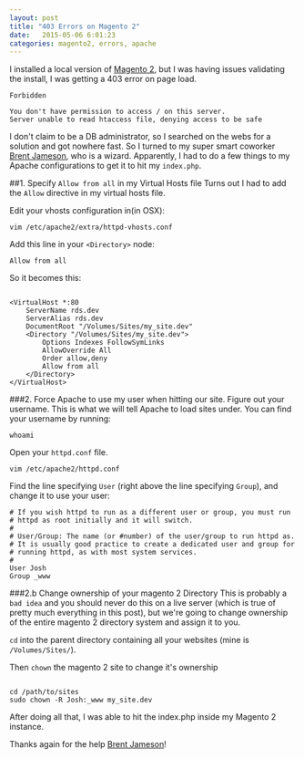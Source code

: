```yaml
---
layout: post
title: "403 Errors on Magento 2"
date:   2015-05-06 6:01:23
categories: magento2, errors, apache
---
```

I installed a local version of [Magento 2](https://github.com/magento/magento2), but I was having issues validating the install, I was getting a 403 error on page load.

```console
Forbidden

You don't have permission to access / on this server.
Server unable to read htaccess file, denying access to be safe
```


I don't claim to be a DB administrator, so I searched on the webs for a solution and got nowhere fast. So I turned to my super smart coworker [Brent Jameson](http://www.jamesonnetworks.com/), who is a wizard. Apparently, I had to do a few things to my Apache configurations to get it to hit my `index.php`.

##1. Specify `Allow from all` in my Virtual Hosts file
Turns out I had to add the `Allow` directive in my virtual hosts file.

Edit your vhosts configuration in(in OSX):

```console
vim /etc/apache2/extra/httpd-vhosts.conf
```

Add this line in your `<Directory>` node:

```console
Allow from all
```

So it becomes this:

```console

<VirtualHost *:80
    ServerName rds.dev
    ServerAlias rds.dev
    DocumentRoot "/Volumes/Sites/my_site.dev"
    <Directory "/Volumes/Sites/my_site.dev">
        Options Indexes FollowSymLinks
        AllowOverride All
        Order allow,deny
        Allow from all
    </Directory>
</VirtualHost>
```

###2. Force Apache to use my user when hitting our site.
Figure out your username. This is what we will tell Apache to load sites under. You can find your username by running:

```console
whoami
```

Open your `httpd.conf` file.

```console
vim /etc/apache2/httpd.conf
```

Find the line specifying `User` (right above the line specifying `Group`), and change it to use your user:

```console
# If you wish httpd to run as a different user or group, you must run
# httpd as root initially and it will switch.
#
# User/Group: The name (or #number) of the user/group to run httpd as.
# It is usually good practice to create a dedicated user and group for
# running httpd, as with most system services.
#
User Josh
Group _www
```

###2.b Change ownership of your magento 2 Directory
This is probably a `bad idea` and you should never do this on a live server (which is true of pretty much everything in this post), but we're going to change ownership of the entire magento 2 directory system and assign it to you.

`cd` into the parent directory containing all your websites (mine is `/Volumes/Sites/`).


Then `chown` the magento 2 site to change it's ownership


```console

cd /path/to/sites
sudo chown -R Josh:_www my_site.dev
```

After doing all that, I was able to hit the index.php inside my Magento 2 instance.

Thanks again for the help [Brent Jameson](http://www.jamesonnetworks.com/)!
